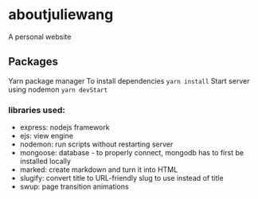 # aboutjuliewang
A personal website 

## Packages 
Yarn package manager 
To install dependencies ```yarn install```
Start server using nodemon ```yarn devStart```

### libraries used:
* express: nodejs framework 
* ejs: view engine
* nodemon: run scripts without restarting server 
* mongoose: database - to properly connect, mongodb has to first be installed locally
* marked: create markdown and turn it into HTML
* slugify: convert title to URL-friendly slug to use instead of title
* swup: page transition animations 

